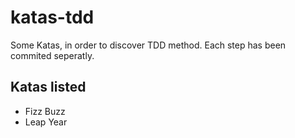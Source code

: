 # katas-tdd

Some Katas, in order to discover TDD method.
Each step has been commited seperatly.

## Katas listed 
  * Fizz Buzz
  * Leap Year
